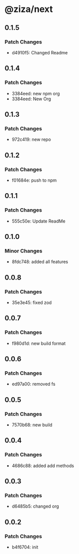 # @ziza/next

## 0.1.5

### Patch Changes

- d4910f5: Changed Readme

## 0.1.4

### Patch Changes

- 3384eed: new npm org
- 3384eed: New Org

## 0.1.3

### Patch Changes

- 972c419: new repo

## 0.1.2

### Patch Changes

- f01684e: push to npm

## 0.1.1

### Patch Changes

- 555c50e: Update ReadMe

## 0.1.0

### Minor Changes

- 8fdc748: added all features

## 0.0.8

### Patch Changes

- 35e3e45: fixed zod

## 0.0.7

### Patch Changes

- f980d1d: new build format

## 0.0.6

### Patch Changes

- ed97a00: removed fs

## 0.0.5

### Patch Changes

- 7570b68: new build

## 0.0.4

### Patch Changes

- 4686c88: added add methods

## 0.0.3

### Patch Changes

- d6485b5: changed org

## 0.0.2

### Patch Changes

- b4f6704: init
